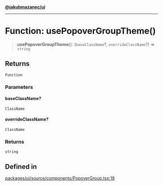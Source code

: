 [**@jakubmazanec/ui**](../README.md)

---

# Function: usePopoverGroupTheme()

> **usePopoverGroupTheme**(): (`baseClassName`?, `overrideClassName`?) => `string`

## Returns

`Function`

### Parameters

#### baseClassName?

`ClassName`

#### overrideClassName?

`ClassName`

### Returns

`string`

## Defined in

[packages/ui/source/components/PopoverGroup.tsx:19](https://github.com/jakubmazanec/tools/blob/a4967209f10f2b04ade958bd873ac46f1290cee7/packages/ui/source/components/PopoverGroup.tsx#L19)
